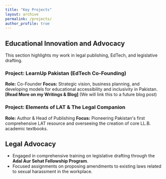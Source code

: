 ```yaml
---
title: "Key Projects"
layout: archive
permalink: /projects/
author_profile: true
---
```


## Educational Innovation and Advocacy

This section highlights my work in legal publishing, EdTech, and legislative drafting.

### Project: LearnUp Pakistan (EdTech Co-Founding)
**Role:** Co-Founder
**Focus:** Strategic vision, business planning, and developing models for educational accessibility and inclusivity in Pakistan.
**[Read More on my Writings & Blog]** (We will link this to a future blog post)

### Project: Elements of LAT & The Legal Companion
**Role:** Author & Head of Publishing
**Focus:** Pioneering Pakistan's first comprehensive LAT resource and overseeing the creation of core LL.B. academic textbooks.

## Legal Advocacy
* Engaged in comprehensive training on legislative drafting through the **Adal Aur Sehat Fellowship Program**.
* Focused assignments on proposing amendments to existing laws related to sexual harassment in the workplace.
